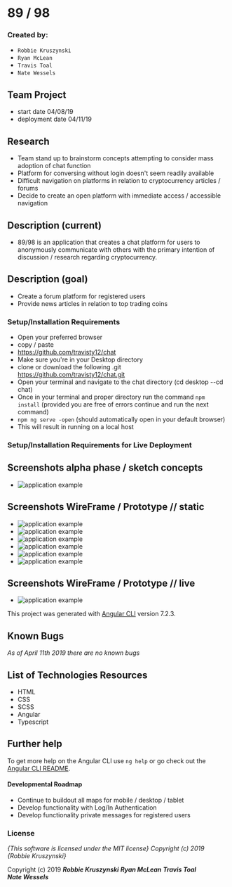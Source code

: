 # 89 / 98

### Created by:
* `Robbie Kruszynski`
* `Ryan McLean`
* `Travis Toal`
* `Nate Wessels`


## Team Project
* start date 04/08/19
* deployment date 04/11/19

## Research
* Team stand up to brainstorm concepts attempting to consider mass adoption of chat function
* Platform for conversing without login doesn't seem readily available
* Difficult navigation on platforms in relation to cryptocurrency articles / forums
* Decide to create an open platform with immediate access / accessible navigation


## Description (current)
* 89/98 is an application that creates a chat platform for users to anonymously communicate with others with the primary intention of discussion / research regarding cryptocurrency.


## Description (goal)
* Create a forum platform for registered users
* Provide news articles in relation to top trading coins

### Setup/Installation Requirements
* Open your preferred browser
* copy / paste
* https://github.com/travisty12/chat
* Make sure you're in your Desktop directory
* clone or download the following .git https://github.com/travisty12/chat.git
* Open your terminal and navigate to the chat directory
(cd desktop --cd chat)
* Once in your terminal and proper directory run the command
`npm install` (provided you are free of errors continue and run the next command)
* `npm ng serve -open` (should automatically open in your default browser)
*  This will result in running on a local host

### Setup/Installation Requirements for Live Deployment


## Screenshots alpha phase / sketch concepts
* ![application example](src/assets/img/sketch.png)

## Screenshots WireFrame / Prototype // static
* ![application example](src/assets/img/splash.png)
* ![application example](src/assets/img/home.png)
* ![application example](src/assets/img/menu.png)
* ![application example](src/assets/img/chat.png)
* ![application example](src/assets/img/forum.png)
* ![application example](src/assets/img/news.png)

## Screenshots WireFrame / Prototype // live
* ![application example](src/assets/img/screenProto.gif)

This project was generated with [Angular CLI](https://github.com/angular/angular-cli) version 7.2.3.


## Known Bugs
_As of April 11th 2019 there are no known bugs_


## List of Technologies Resources
* HTML
* CSS
* SCSS
* Angular
* Typescript

## Further help

To get more help on the Angular CLI use `ng help` or go check out the [Angular CLI README](https://github.com/angular/angular-cli/blob/master/README.md).

#### Developmental Roadmap
* Continue to buildout all maps for mobile / desktop / tablet
* Develop functionality with Log/In Authentication
* Develop functionality private messages for registered users

### License

*{This software is licensed under the MIT license} Copyright (c) 2019 {Robbie Kruszynski}*

Copyright (c) 2019
**_Robbie Kruszynski_**
**_Ryan McLean_**
**_Travis Toal_**  
**_Nate Wessels_**

